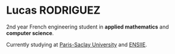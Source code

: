 # Lucas RODRIGUEZ

2nd year French engineering student in **applied mathematics** and **computer science**.

Currently studying at [Paris-Saclay University](https://www.universite-paris-saclay.fr/en) and [ENSIIE](https://www.ensiie.fr/).


<!---
lcsrodriguez/lcsrodriguez is a ✨ special ✨ repository because its `README.md` (this file) appears on your GitHub profile.
You can click the Preview link to take a look at your changes.
--->
